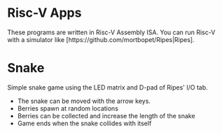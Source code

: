 # Risc-V Apps
These programs are written in Risc-V Assembly ISA. You can run Risc-V with a simulator like [https:\/\/github.com\/mortbopet\/Ripes\|Ripes].
# Snake
Simple snake game using the LED matrix and D-pad of Ripes' I\/O tab.

- The snake can be moved with the arrow keys.
- Berries spawn at random locations
- Berries can be collected and increase the length of the snake
- Game ends when the snake collides with itself

